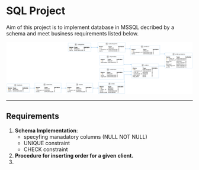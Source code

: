 # SQL Project

Aim of this project is to implement database in MSSQL decribed by a schema and meet business requirements listed below.



![Database schema.](images/schema.png)

***

## Requirements

1. **Schema Implementation**:
    - specyfing manadatory columns (NULL NOT NULL)
    - UNIQUE constraint
    - CHECK constraint
2. **Procedure for inserting order for a given client.**
3. 

